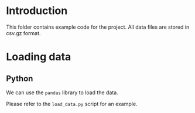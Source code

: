 # Introduction

This folder contains example code for the project.
All data files are stored in csv.gz format.

# Loading data

## Python

We can use the `pandas` library to load the data.

Please refer to the `load_data.py` script for an example.